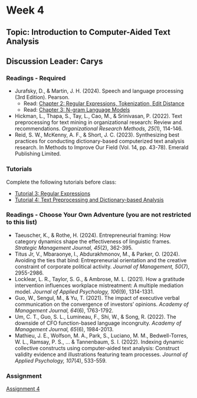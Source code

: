 # Week 4

## Topic: Introduction to Computer-Aided Text Analysis

## Discussion Leader: Carys

### Readings - Required

- Jurafsky, D., & Martin, J. H. (2024). Speech and language processing (3rd Edition). Pearson.
  - Read: [Chapter 2: Regular Expressions, Tokenization, Edit Distance](https://web.stanford.edu/~jurafsky/slp3/2.pdf)
  - Read: [Chapter 3: N-gram Language Models](https://web.stanford.edu/~jurafsky/slp3/3.pdf)
- Hickman, L., Thapa, S., Tay, L., Cao, M., & Srinivasan, P. (2022). Text preprocessing for text mining in organizational research: Review and recommendations. *Organizational Research Methods, 25*(1), 114-146.
- Reid, S. W., McKenny, A. F., & Short, J. C. (2023). Synthesizing best practices for conducting dictionary-based computerized text analysis research. In Methods to Improve Our Field (Vol. 14, pp. 43-78). Emerald Publishing Limited.

### Tutorials

Complete the following tutorials before class:
- [Tutorial 3: Regular Expressions](../tutorials/email_regex.ipynb)
- [Tutorial 4: Text Preprocessing and Dictionary-based Analysis](../tutorials/text_prep_and_dict.ipynb)


### Readings - Choose Your Own Adventure (you are not restricted to this list)

- Taeuscher, K., & Rothe, H. (2024). Entrepreneurial framing: How category dynamics shape the effectiveness of linguistic frames. *Strategic Management Journal, 45*(2), 362-395.
- Titus Jr, V., Mbaraonye, I., Abdurakhmonov, M., & Parker, O. (2024). Avoiding the ties that bind: Entrepreneurial orientation and the creative constraint of corporate political activity. *Journal of Management, 50*(7), 2955-2986.
- Locklear, L. R., Taylor, S. G., & Ambrose, M. L. (2021). How a gratitude intervention influences workplace mistreatment: A multiple mediation model. *Journal of Applied Psychology, 106*(9), 1314-1331.
- Guo, W., Sengul, M., & Yu, T. (2021). The impact of executive verbal communication on the convergence of investors’ opinions. *Academy of Management Journal, 64*(6), 1763-1792.
- Um, C. T., Guo, S. L., Lumineau, F., Shi, W., & Song, R. (2022). The downside of CFO function-based language incongruity. *Academy of Management Journal, 65*(6), 1984-2013.
- Mathieu, J. E., Wolfson, M. A., Park, S., Luciano, M. M., Bedwell-Torres, W. L., Ramsay, P. S., ... & Tannenbaum, S. I. (2022). Indexing dynamic collective constructs using computer-aided text analysis: Construct validity evidence and illustrations featuring team processes. *Journal of Applied Psychology, 107*(4), 533-559.


### Assignment

[Assignment 4](../assignments/materials/week_4/instructions.md)